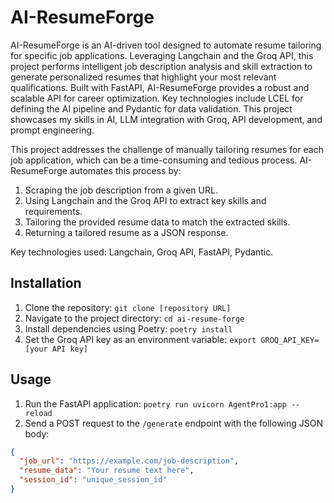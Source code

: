 # AI-ResumeForge

AI-ResumeForge is an AI-driven tool designed to automate resume tailoring for specific job applications. Leveraging Langchain and the Groq API, this project performs intelligent job description analysis and skill extraction to generate personalized resumes that highlight your most relevant qualifications. Built with FastAPI, AI-ResumeForge provides a robust and scalable API for career optimization. Key technologies include LCEL for defining the AI pipeline and Pydantic for data validation. This project showcases my skills in AI, LLM integration with Groq, API development, and prompt engineering.

This project addresses the challenge of manually tailoring resumes for each job application, which can be a time-consuming and tedious process. AI-ResumeForge automates this process by:

1.  Scraping the job description from a given URL.
2.  Using Langchain and the Groq API to extract key skills and requirements.
3.  Tailoring the provided resume data to match the extracted skills.
4.  Returning a tailored resume as a JSON response.

Key technologies used: Langchain, Groq API, FastAPI, Pydantic.

## Installation

1.  Clone the repository: `git clone [repository URL]`
2.  Navigate to the project directory: `cd ai-resume-forge`
3.  Install dependencies using Poetry: `poetry install`
4.  Set the Groq API key as an environment variable: `export GROQ_API_KEY=[your API key]`

## Usage

1.  Run the FastAPI application: `poetry run uvicorn AgentPro1:app --reload`
2.  Send a POST request to the `/generate` endpoint with the following JSON body:

```json
{
  "job_url": "https://example.com/job-description",
  "resume_data": "Your resume text here",
  "session_id": "unique_session_id"
}
